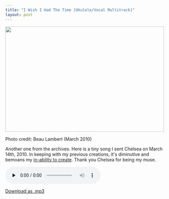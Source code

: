 ```yaml
---
title: "I Wish I Had The Time [Ukulele/Vocal Multitrack]"
layout: post
---
```


<div id="attachment_1155" style="width: 510px" class="wp-caption alignnone"><a href="http://jordaneldredge.com/uploads/2012/08/vintage2.jpg"><img class="size-large wp-image-1155" title="vintage2" src="http://jordaneldredge.com/uploads/2012/08/vintage2-500x332.jpg" alt="" width="500" height="332" /></a><p class="wp-caption-text">Photo credit: Beau Lambert (March 2010)</p></div>

Another one from the archives. Here is a tiny song I sent Chelsea on March 14th, 2010. In keeping with my previous creations, it's diminutive and bemoans my <a href="http://blog.classicalcode.com/2008/08/new-song-ballad-of-the-man-who-cant-sing/">in-ability to create</a>. Thank you Chelsea for being my muse.

<audio id="wp_mep_8" src="http://jordaneldredge.com/uploads/2012/08/I-Wish-I-Had-The-Time-1.mp3" type="audio/mp3"    controls="controls" preload="none"  ></audio>

<a title="Download as .mp3" href="http://jordaneldredge.com/uploads/2012/08/I-Wish-I-Had-The-Time-1.mp3">Download as .mp3</a>
